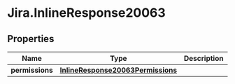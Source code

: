 # Jira.InlineResponse20063

## Properties

Name | Type | Description | Notes
------------ | ------------- | ------------- | -------------
**permissions** | [**InlineResponse20063Permissions**](InlineResponse20063Permissions.md) |  | 



